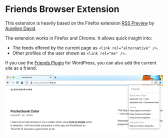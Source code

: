 # Friends Browser Extension

This extension is heavily based on the Firefox extension [RSS Preview](https://github.com/aureliendavid/rsspreview) by [Aurelien David](https://github.com/aureliendavid).

The extension works in Firefox and Chrome. It allows quick insight into:
- The feeds offered by the current page as `<link rel="alternative" />`.
- Other profiles of the user shown as `<link rel="me" />`.

If you use the [Friends Plugin](https://wordpress.org/plugins/friends/) for WordPress, you can also add the current site as a friend.

![Screenshot](screenshot.png)

